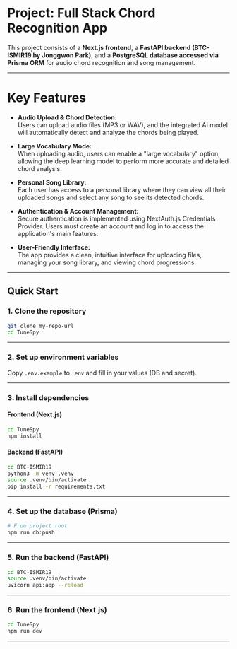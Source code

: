 # Project: Full Stack Chord Recognition App

This project consists of a **Next.js frontend**, a **FastAPI backend (BTC-ISMIR19 by Jonggwon Park)**, and a **PostgreSQL database accessed via Prisma ORM** for audio chord recognition and song management.

---
# Key Features

- **Audio Upload & Chord Detection:**  
  Users can upload audio files (MP3 or WAV), and the integrated AI model will automatically detect and analyze the chords being played.

- **Large Vocabulary Mode:**  
  When uploading audio, users can enable a "large vocabulary" option, allowing the deep learning model to perform more accurate and detailed chord analysis.

- **Personal Song Library:**  
  Each user has access to a personal library where they can view all their uploaded songs and select any song to see its detected chords.

- **Authentication & Account Management:**  
  Secure authentication is implemented using NextAuth.js Credentials Provider. Users must create an account and log in to access the application's main features.

- **User-Friendly Interface:**  
  The app provides a clean, intuitive interface for uploading files, managing your song library, and viewing chord progressions.

---
## Quick Start

### 1. **Clone the repository**

```sh
git clone my-repo-url
cd TuneSpy
```

---

### 2. **Set up environment variables**

Copy `.env.example` to `.env` and fill in your values (DB and secret).

---

### 3. **Install dependencies**

#### Frontend (Next.js)

```sh
cd TuneSpy
npm install
```

#### Backend (FastAPI)

```sh
cd BTC-ISMIR19
python3 -m venv .venv
source .venv/bin/activate
pip install -r requirements.txt
```

---

### 4. **Set up the database (Prisma)**

```sh
# From project root
npm run db:push
```

---

### 5. **Run the backend (FastAPI)**

```sh
cd BTC-ISMIR19
source .venv/bin/activate
uvicorn api:app --reload
```

---

### 6. **Run the frontend (Next.js)**

```sh
cd TuneSpy
npm run dev
```
---
